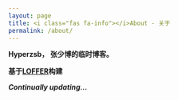 ```yaml
---
layout: page
title: <i class="fas fa-info"></i>About - 关于
permalink: /about/
---
```


**Hyperzsb， 张少博的临时博客。**

**基于[LOFFER](https://fromendworld.github.io/LOFFER/document/)构建**

***Continually updating...***